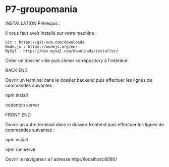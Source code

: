 # P7-groupomania
INSTALLATION
Prérequis :

Il vous faut avoir installé sur votre machine :

    Git : https://git-scm.com/downloads
    Node.js : https://nodejs.org/en/
    MySql : https://dev.mysql.com/downloads/installer/

Créer un dossier vide puis cloner ce repository à l'intérieur 

BACK END

Ouvrir un terminal dans le dossier backend puis effectuer les lignes de commandes suivantes :

npm install


nodemon server

FRONT END

Ouvrir un autre terminal dans le dossier frontend puis effectuer les lignes de commandes suivantes :

npm install


npm run serve

Ouvrir le navigateur a l'adresse http://localhost:8080/
